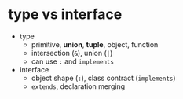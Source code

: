 # type vs interface

- type
  - primitive, **union**, **tuple**, object, function
  - intersection (`&`), union (`|`)
  - can use `:` and `implements`
- interface
  - object shape (`:`), class contract (`implements`)
  - `extends`, declaration merging
